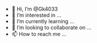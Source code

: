 - 👋 Hi, I’m @Gk4033
- 👀 I’m interested in ...
- 🌱 I’m currently learning ...
- 💞️ I’m looking to collaborate on ...
- 📫 How to reach me ...

<!---
Gk4033/Gk4033 is a ✨ special ✨ repository because its `README.md` (this file) appears on your GitHub profile.
You can click the Preview link to take a look at your changes.
--->
